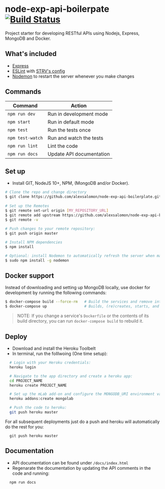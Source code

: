 # node-exp-api-boilerpate [![Build Status](https://travis-ci.com/alexsalomon/node-express-project-starter.svg?token=LHLxJdxYMwqFf4gT1Rm9&branch=master)](https://travis-ci.com/alexsalomon/node-express-project-starter)

Project starter for developing RESTful APIs using Nodejs, Express, MongoDB and Docker.

## What's included

- [Express](https://expressjs.com/)
- [ESLint](https://eslint.org/) with [STRV's config](https://github.com/strvcom/eslint-config-javascript)
- [Nodemon](https://github.com/remy/nodemon) to restart the server whenever you make changes

## Commands
Command             | Action                   |
--------------------|--------------------------|
`npm run dev`       | Run in development mode  |
`npm start`         | Run in default mode      |
`npm test`          | Run the tests once       |
`npm test-watch`    | Run and watch the tests  |
`npm run lint`      | Lint the code            |
`npm run docs`      | Update API documentation |

## Set up
* Install GIT, NodeJS 10+, NPM, (MongoDB and/or Docker).
```sh
# Clone the repo and change directory
$ git clone https://github.com/alexsalomon/node-exp-api-boilerplate.git [PROJECT_NAME] && cd [PROJECT_NAME]
 
# Set up the Remotes
$ git remote set-url origin [MY_REPOSITORY_URL]
$ git remote add upstream https://github.com/alexsalomon/node-exp-api-boilerplate.git
$ git remote -v
 
# Push changes to your remote repository:
$ git push origin master

# Install NPM dependencies
$ npm install

# Optional: install Nodemon to automatically refresh the server when making changes
$ sudo npm install -g nodemon
```

## Docker support

Instead of downloading and setting up MongoDB locally, use docker for development by running the following commands:

```sh
$ docker-compose build --force-rm   # Build the services and remove intermediate containers
$ docker-compose up                 # Builds, (re)creates, starts, and attaches to containers for a service.
```

> NOTE: If you change a service's `Dockerfile` or the contents of its build directory, you can run `docker-compose build` to rebuild it.

## Deploy
* Download and install the Heroku Toolbelt
* In terminal, run the folllwoing (One time setup):
```sh
  # Login with your Heroku credentials:
  heroku login

  # Navigate to the app directory and create a heroku app:
  cd PROJECT_NAME
  heroku create PROJECT_NAME

  # Set up the mLab add-on and configure the MONGODB_URI environment variable:
  heroku addons:create mongolab

  # Push the code to heroku:
  git push heroku master
```

For all subsequent deployments just do a push and heroku will automatically do the rest for you:
```
  git push heroku master
```

## Documentation
* API documentation can be found under `/docs/index.html`
* Regenarate the documentation by updating the API comments in the code and running:
```sh
  npm run docs
```